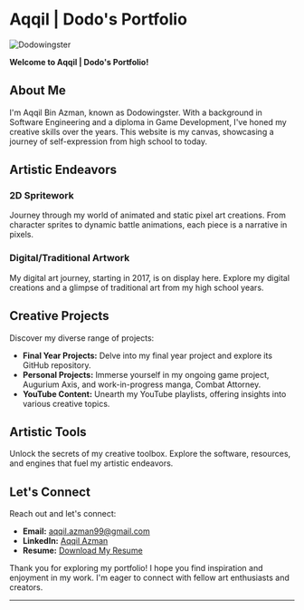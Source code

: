 # Aqqil | Dodo's Portfolio
![Dodowingster](https://dodowingster.github.io/Portfolio/Resources/arts/pfp.png)

**Welcome to Aqqil | Dodo's Portfolio!**

## About Me

I'm Aqqil Bin Azman, known as Dodowingster. With a background in Software Engineering and a diploma in Game Development, I've honed my creative skills over the years. This website is my canvas, showcasing a journey of self-expression from high school to today.

## Artistic Endeavors

### 2D Spritework

Journey through my world of animated and static pixel art creations. From character sprites to dynamic battle animations, each piece is a narrative in pixels.

### Digital/Traditional Artwork

My digital art journey, starting in 2017, is on display here. Explore my digital creations and a glimpse of traditional art from my high school years.

## Creative Projects

Discover my diverse range of projects:

- **Final Year Projects:** Delve into my final year project and explore its GitHub repository.
- **Personal Projects:** Immerse yourself in my ongoing game project, Augurium Axis, and work-in-progress manga, Combat Attorney.
- **YouTube Content:** Unearth my YouTube playlists, offering insights into various creative topics.

## Artistic Tools

Unlock the secrets of my creative toolbox. Explore the software, resources, and engines that fuel my artistic endeavors.

## Let's Connect

Reach out and let's connect:

- **Email:** [aqqil.azman99@gmail.com](mailto:aqqil.azman99@gmail.com)
- **LinkedIn:** [Aqqil Azman](https://www.linkedin.com/in/aqqilazman/)
- **Resume:** [Download My Resume](Resources/Aqqils_Resume.pdf)

Thank you for exploring my portfolio! I hope you find inspiration and enjoyment in my work. I'm eager to connect with fellow art enthusiasts and creators.

---
